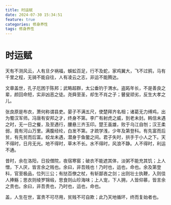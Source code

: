 ```yaml
---
title: 时运赋
date: 2024-07-30 15:34:51
feature: true
categories: 修身养性
tags: 修身养性
---
```

# 时运赋

天有不测风云，人有旦夕祸福，蜈蚣百足，行不及蛇，家鸡翼大，飞不过鸦，马有千里之程，无骑不能自往，人有凌云之志，非运不能腾达。

文章盖世，孔子厄困于陈邦；武略超群，太公垂钓于渭水。盗跖年长，不是善良之辈，颜回命短，实非凶恶之徒。尧舜至圣，却生不肖之子；瞽叟顽劣，反生大孝之儿。

张良原是布衣，萧何称谓县吏。晏子不满五尺，使楚拜齐名相；诸葛无力缚鸡，出为蜀汉军师。冯唐有安邦之才，终身不第。李广有射虎之威，到老未封。韩信未遇之时，无一日之餐，及至遇行，腰悬三齐玉印。楚王虽雄，败于乌江自刎；汉王柔弱，竟有河山万里。满腹经纶，白发不第。才疏学浅，少年及第登科。有先富而后贫，有先贫而后富。蛟龙未遇，潜身于鱼鳖之间。君子失时，拱手于小人之下。天不得时，日月无光。地不得时，草木不长。水不得时，风浪不静。人不得时，利运不通。

昔时，余在洛阳，日投僧院，夜宿寒窑；破衣不能遮其体，淡粥不能充其饥；上人憎，下人厌，皆言余之贱也。余曰，非吾贱也！乃时也，运也，命也。余及第登科，官至极品，位列三公；有挞百僚之杖，有斩鄙吝之剑；出则壮士执鞭，入则佳人捧觞；思衣则绫罗锦缎，思食则山珍海味；上人宠，下人拥，人皆仰慕，皆言余之贵也。余曰，非吾贵也，乃时也，运也，命也。

盖，人生在世，富贵不可尽用，贫贱不可自欺；此乃天地循环，终而复始者也。